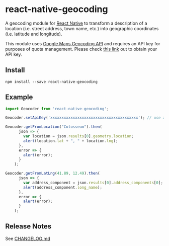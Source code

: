 # react-native-geocoding

A geocoding module for [React Native](https://github.com/facebook/react-native) to transform a description of a location (i.e. street address, town name, etc.) into geographic coordinates (i.e. latitude and longitude).

This module uses [Google Maps Geocoding API](https://developers.google.com/maps/documentation/geocoding/intro) and requires an API key for purposes of quota management. Please check [this link](https://developers.google.com/maps/documentation/geocoding/get-api-key) out to obtain your API key.

## Install

```shell
npm install --save react-native-geocoding
```

## Example

```js
import Geocoder from 'react-native-geocoding';

Geocoder.setApiKey('xxxxxxxxxxxxxxxxxxxxxxxxxxxxxxxxxxxxxxx'); // use a valid API key

Geocoder.getFromLocation("Colosseum").then(
      json => {
        var location = json.results[0].geometry.location;
        alert(location.lat + ", " + location.lng);
      },
      error => {
        alert(error);
      }
    );

Geocoder.getFromLatLng(41.89, 12.49).then(
      json => {
        var address_component = json.results[0].address_components[0];
        alert(address_component.long_name);
      },
      error => {
        alert(error);
      }
    );
```

## Release Notes

See [CHANGELOG.md](https://github.com/marlove/react-native-geocoding/blob/master/CHANGELOG.md)
